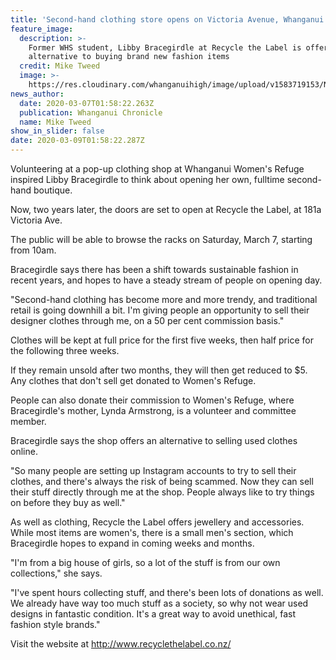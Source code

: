 ```yaml
---
title: 'Second-hand clothing store opens on Victoria Avenue, Whanganui'
feature_image:
  description: >-
    Former WHS student, Libby Bracegirdle at Recycle the Label is offering an
    alternative to buying brand new fashion items
  credit: Mike Tweed
  image: >-
    https://res.cloudinary.com/whanganuihigh/image/upload/v1583719153/News/Libby_Bracegirdle._Chron7.3.20.jpg
news_author:
  date: 2020-03-07T01:58:22.263Z
  publication: Whanganui Chronicle
  name: Mike Tweed
show_in_slider: false
date: 2020-03-09T01:58:22.287Z
---
```

Volunteering at a pop-up clothing shop at Whanganui Women's Refuge inspired Libby Bracegirdle to think about opening her own, fulltime second-hand boutique.

Now, two years later, the doors are set to open at Recycle the Label, at 181a Victoria Ave.

The public will be able to browse the racks on Saturday, March 7, starting from 10am.

Bracegirdle says there has been a shift towards sustainable fashion in recent years, and hopes to have a steady stream of people on opening day.

"Second-hand clothing has become more and more trendy, and traditional retail is going downhill a bit. I'm giving people an opportunity to sell their designer clothes through me, on a 50 per cent commission basis."

Clothes will be kept at full price for the first five weeks, then half price for the following three weeks.

If they remain unsold after two months, they will then get reduced to $5. Any clothes that don't sell get donated to Women's Refuge.

People can also donate their commission to Women's Refuge, where Bracegirdle's mother, Lynda Armstrong, is a volunteer and committee member.

Bracegirdle says the shop offers an alternative to selling used clothes online.

"So many people are setting up Instagram accounts to try to sell their clothes, and there's always the risk of being scammed. Now they can sell their stuff directly through me at the shop. People always like to try things on before they buy as well."

As well as clothing, Recycle the Label offers jewellery and accessories. While most items are women's, there is a small men's section, which Bracegirdle hopes to expand in coming weeks and months.

"I'm from a big house of girls, so a lot of the stuff is from our own collections," she says.

"I've spent hours collecting stuff, and there's been lots of donations as well. We already have way too much stuff as a society, so why not wear used designs in fantastic condition. It's a great way to avoid unethical, fast fashion style brands."

Visit the website at http://www.recyclethelabel.co.nz/